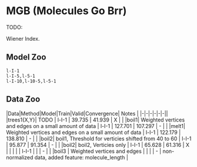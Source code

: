 # MGB (Molecules Go Brr)

TODO:

Wiener Index.

## Model Zoo

```
l-I-1
l-I-5,l-5-1
l-I-10,l-10-5,l-5-1
```

## Data Zoo


|Data|Method|Model|Train|Valid|Convergence| Notes |
|-|-|-|-|-|-||
|trees1{X,Y}| TODO | l-I-1 | 39.735 | 41.939 | X | |
|boil1| Weighted vertices and edges on a small amount of data | l-I-1 | 127.701 | 107.297 | - | |
|melt1| Weighted vertices and edges on a small amount of data | l-I-1 | 122.179 | 138.810 | - | |
|boil2| boil1, Threshold for verticies shifted from 40 to 60 | l-I-1 | 95.877 | 91.354 | - | |
|boil2| boil2, Verticies only | l-I-1 | 65.628 | 61.316 | X | |
| | | l-I-1 | | | - | |
|boil3 | Weighted vertices and edges | | | | - | non-normalized data, added feature: molecule_length |
